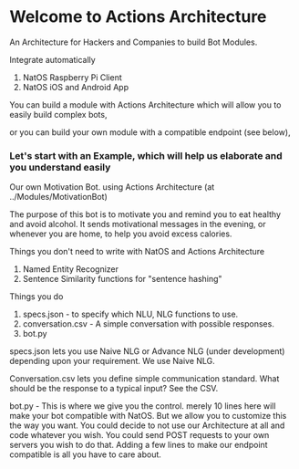 # Welcome to Actions Architecture

An Architecture for Hackers and Companies to build Bot Modules.

Integrate automatically
1. NatOS Raspberry Pi Client
2. NatOS iOS and Android App

You can build a module with Actions Architecture which will allow you to easily build complex bots,

or you can build your own module with a compatible endpoint (see below),

### Let's start with an Example, which will help us elaborate and you understand easily

Our own Motivation Bot. using Actions Architecture (at ../Modules/MotivationBot)

The purpose of this bot is to motivate you and remind you to eat healthy and avoid alcohol. It sends motivational messages in the evening, or whenever you are home, to help you avoid excess calories.

Things you don't need to write with NatOS and Actions Architecture

1. Named Entity Recognizer
2. Sentence Similarity functions for "sentence hashing"

Things you do

1. specs.json - to specify which NLU, NLG functions to use.
2. conversation.csv - A simple conversation with possible responses.
3. bot.py

specs.json lets you use Naive NLG or Advance NLG (under development) depending upon your requirement.
We use Naive NLG.

Conversation.csv lets you define simple communication standard. What should be the response to a typical input? See the CSV.

bot.py - This is where we give you the control. merely 10 lines here will make your bot compatible with NatOS.
But we allow you to customize this the way you want. You could decide to not use our Architecture at all and code whatever you wish.
You could send POST requests to your own servers you wish to do that. Adding a few lines to make our endpoint compatible is all you have to care about. 
